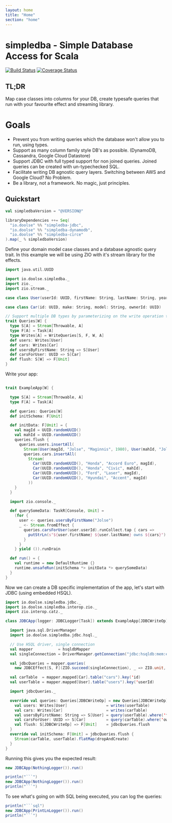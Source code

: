 ```yaml
---
layout: home
title: "Home"
section: "home"
---
```


# simpledba - Simple Database Access for Scala

[![Build Status](https://api.travis-ci.org/doolse/simpledba.svg)](https://travis-ci.org/doolse/simpledba)
[![Coverage Status](https://coveralls.io/repos/github/doolse/simpledba/badge.svg?branch=master)](https://coveralls.io/github/doolse/simpledba?branch=master)

## TL;DR

Map case classes into columns for your DB, create typesafe queries that run with your favourite effect and streaming library.

# Goals

- Prevent you from writing queries which the database won't allow you to run, using types.
- Support as many column family style DB's as possible. (DynamoDB, Cassandra, Google Cloud Datastore)
- Support JDBC with full typed support for non joined queries. Joined queries can be created with un-typechecked SQL.
- Facilitate writing DB agnostic query layers. Switching between AWS and Google Cloud? No Problem.
- Be a library, not a framework. No magic, just principles.

## Quickstart

```scala
val simpledbaVersion = "@VERSION@"

libraryDependencies ++= Seq(
  "io.doolse" %% "simpledba-jdbc",
  "io.doolse" %% "simpledba-dynamodb",
  "io.doolse" %% "simpledba-circe"
).map(_ % simpledbaVersion)
```

Define your domain model case classes and a database agnostic query trait.
In this example we will be using ZIO with it's stream library for the effects.

```scala mdoc
import java.util.UUID

import io.doolse.simpledba._
import zio._
import zio.stream._

case class User(userId: UUID, firstName: String, lastName: String, yearOfBirth: Int)

case class Car(id: UUID, make: String, model: String, ownerId: UUID)

// Support multiple DB types by parameterizing on the write operation type
trait Queries[W] {
  type S[A] = Stream[Throwable, A]
  type F[A] = Task[A]
  type Writes[A] = WriteQueries[S, F, W, A]
  def users: Writes[User]
  def cars: Writes[Car]
  def usersByFirstName: String => S[User]
  def carsForUser: UUID => S[Car]
  def flush: S[W] => F[Unit]
}
```

Write your app:

```scala mdoc

trait ExampleApp[W] {

  type S[A] = Stream[Throwable, A]
  type F[A] = Task[A]

  def queries: Queries[W]
  def initSchema: F[Unit]

  def initData: F[Unit] = {
    val magId = UUID.randomUUID()
    val mahId = UUID.randomUUID()
    queries.flush {
      queries.users.insertAll(
        Stream(User(magId, "Jolse", "Maginnis", 1980), User(mahId, "Jolse", "Mahinnis", 1999))) ++
        queries.cars.insertAll(
          Stream(
            Car(UUID.randomUUID(), "Honda", "Accord Euro", magId),
            Car(UUID.randomUUID(), "Honda", "Civic", mahId),
            Car(UUID.randomUUID(), "Ford", "Laser", magId),
            Car(UUID.randomUUID(), "Hyundai", "Accent", magId)
          ))
    }
  }

  import zio.console._

  def querySomeData: TaskR[Console, Unit] =
    (for {
      user <- queries.usersByFirstName("Jolse")
      _ <- Stream.fromEffect {
        queries.carsForUser(user.userId).runCollect.tap { cars =>
          putStrLn(s"${user.firstName} ${user.lastName} owns ${cars}")
        }
      }
    } yield ()).runDrain

  def run() = {
    val runtime = new DefaultRuntime {}
    runtime.unsafeRun(initSchema *> initData *> querySomeData)
  }
}
```

Now we can create a DB specific implementation of the app, let's start with JDBC (using embedded HSQL).

```scala mdoc
import io.doolse.simpledba.jdbc._
import io.doolse.simpledba.interop.zio._
import zio.interop.catz._

class JDBCApp(logger: JDBCLogger[Task]) extends ExampleApp[JDBCWriteOp] {

  import java.sql.DriverManager
  import io.doolse.simpledba.jdbc.hsql._

  // Use HSQL driver, single connection
  val mapper           = hsqldbMapper
  val singleConnection = DriverManager.getConnection("jdbc:hsqldb:mem:example")

  val jdbcQueries = mapper.queries(
    new JDBCEffect[S, F](ZIO.succeed(singleConnection), _ => ZIO.unit, logger))

  val carTable  = mapper.mapped[Car].table("cars").key('id)
  val userTable = mapper.mapped[User].table("users").key('userId)

  import jdbcQueries._

  override val queries: Queries[JDBCWriteOp] = new Queries[JDBCWriteOp] {
    val users: Writes[User]                 = writes(userTable)
    val cars: Writes[Car]                   = writes(carTable)
    val usersByFirstName: String => S[User] = query(userTable).where('firstName, BinOp.EQ).build
    val carsForUser: UUID => S[Car]         = query(carTable).where('ownerId, BinOp.EQ).build
    val flush: S[JDBCWriteOp] => F[Unit]    = jdbcQueries.flush
  }
  override val initSchema: F[Unit] = jdbcQueries.flush {
    Stream(carTable, userTable).flatMap(dropAndCreate)
  }
}
```

Running this gives you the expected result:

```scala
new JDBCApp(NothingLogger()).run()
```

````scala mdoc:passthrough
println("```")
new JDBCApp(NothingLogger()).run()
println("```")
````

To see what's going on with SQL being executed, you can log the queries:

````scala mdoc:passthrough
println("```sql")
new JDBCApp(PrintLnLogger()).run()
println("```")
````

